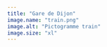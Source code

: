 ```yaml
---
title: "Gare de Dijon"
image.name: "train.png"
image.alt: "Pictogramme train"
image.size: "xl"
---
```

